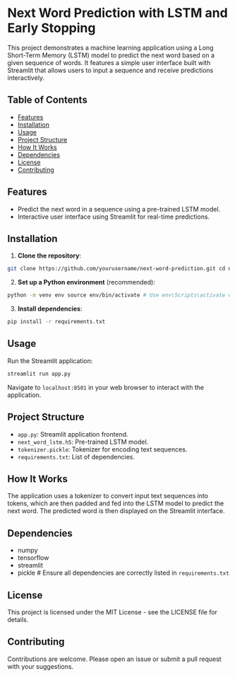 # Next Word Prediction with LSTM and Early Stopping

This project demonstrates a machine learning application using a Long Short-Term Memory (LSTM) model to predict the next word based on a given sequence of words. It features a simple user interface built with Streamlit that allows users to input a sequence and receive predictions interactively.

## Table of Contents

- [Features](#features)
- [Installation](#installation)
- [Usage](#usage)
- [Project Structure](#project-structure)
- [How It Works](#how-it-works)
- [Dependencies](#dependencies)
- [License](#license)
- [Contributing](#contributing)

## Features

- Predict the next word in a sequence using a pre-trained LSTM model.
- Interactive user interface using Streamlit for real-time predictions.

## Installation

1. **Clone the repository**:

``` bash
git clone https://github.com/yourusername/next-word-prediction.git cd next-word-prediction
```


2. **Set up a Python environment** (recommended):
``` bash 
python -m venv env source env/bin/activate # Use env\Scripts\activate on Windows
``` 

3. **Install dependencies**:
``` bash
pip install -r requirements.txt
```


## Usage

Run the Streamlit application:
``` bash
streamlit run app.py
```

Navigate to `localhost:8501` in your web browser to interact with the application.

## Project Structure

- `app.py`: Streamlit application frontend.
- `next_word_lstm.h5`: Pre-trained LSTM model.
- `tokenizer.pickle`: Tokenizer for encoding text sequences.
- `requirements.txt`: List of dependencies.

## How It Works

The application uses a tokenizer to convert input text sequences into tokens, which are then padded and fed into the LSTM model to predict the next word. The predicted word is then displayed on the Streamlit interface.

## Dependencies

- numpy
- tensorflow
- streamlit
- pickle  # Ensure all dependencies are correctly listed in `requirements.txt`

## License

This project is licensed under the MIT License - see the LICENSE file for details.

## Contributing

Contributions are welcome. Please open an issue or submit a pull request with your suggestions.
